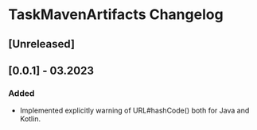 <!-- Keep a Changelog guide -> https://keepachangelog.com -->

# TaskMavenArtifacts Changelog

## [Unreleased]
## [0.0.1] - 03.2023
### Added
- Implemented explicitly warning of URL#hashCode() both for Java and Kotlin.
